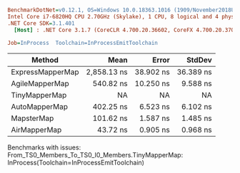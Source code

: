 ``` ini

BenchmarkDotNet=v0.12.1, OS=Windows 10.0.18363.1016 (1909/November2018Update/19H2)
Intel Core i7-6820HQ CPU 2.70GHz (Skylake), 1 CPU, 8 logical and 4 physical cores
.NET Core SDK=3.1.401
  [Host] : .NET Core 3.1.7 (CoreCLR 4.700.20.36602, CoreFX 4.700.20.37001), X64 RyuJIT

Job=InProcess  Toolchain=InProcessEmitToolchain  

```
|           Method |        Mean |     Error |    StdDev |
|----------------- |------------:|----------:|----------:|
| ExpressMapperMap | 2,858.13 ns | 38.902 ns | 36.389 ns |
|   AgileMapperMap |   540.82 ns | 10.250 ns |  9.588 ns |
|    TinyMapperMap |          NA |        NA |        NA |
|    AutoMapperMap |   402.25 ns |  6.523 ns |  6.102 ns |
|       MapsterMap |   101.62 ns |  1.587 ns |  1.485 ns |
|     AirMapperMap |    43.72 ns |  0.905 ns |  0.968 ns |

Benchmarks with issues:
  From_TS0_Members_To_TS0_I0_Members.TinyMapperMap: InProcess(Toolchain=InProcessEmitToolchain)
